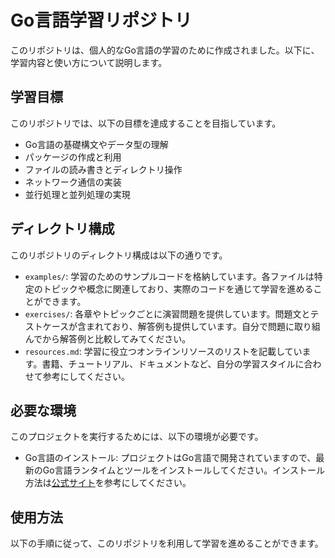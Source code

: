 # Go言語学習リポジトリ

このリポジトリは、個人的なGo言語の学習のために作成されました。以下に、学習内容と使い方について説明します。

## 学習目標

このリポジトリでは、以下の目標を達成することを目指しています。

- Go言語の基礎構文やデータ型の理解
- パッケージの作成と利用
- ファイルの読み書きとディレクトリ操作
- ネットワーク通信の実装
- 並行処理と並列処理の実現

## ディレクトリ構成

このリポジトリのディレクトリ構成は以下の通りです。

- `examples/`: 学習のためのサンプルコードを格納しています。各ファイルは特定のトピックや概念に関連しており、実際のコードを通じて学習を進めることができます。
- `exercises/`: 各章やトピックごとに演習問題を提供しています。問題文とテストケースが含まれており、解答例も提供しています。自分で問題に取り組んでから解答例と比較してみてください。
- `resources.md`: 学習に役立つオンラインリソースのリストを記載しています。書籍、チュートリアル、ドキュメントなど、自分の学習スタイルに合わせて参考にしてください。

## 必要な環境

このプロジェクトを実行するためには、以下の環境が必要です。

- Go言語のインストール: プロジェクトはGo言語で開発されていますので、最新のGo言語ランタイムとツールをインストールしてください。インストール方法は[公式サイト](https://golang.org/)を参考にしてください。

## 使用方法

以下の手順に従って、このリポジトリを利用して学習を進めることができます。
